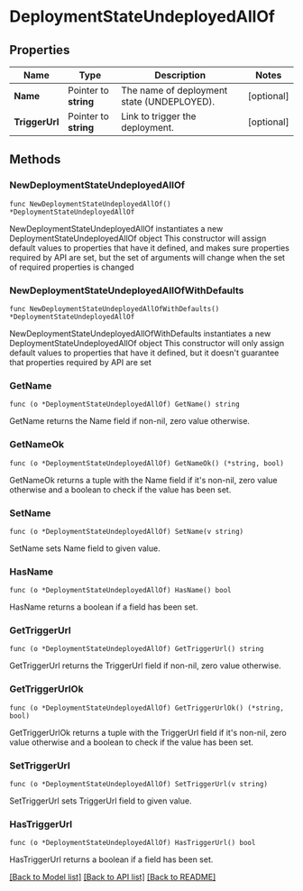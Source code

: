 # DeploymentStateUndeployedAllOf

## Properties

Name | Type | Description | Notes
------------ | ------------- | ------------- | -------------
**Name** | Pointer to **string** | The name of deployment state (UNDEPLOYED). | [optional] 
**TriggerUrl** | Pointer to **string** | Link to trigger the deployment. | [optional] 

## Methods

### NewDeploymentStateUndeployedAllOf

`func NewDeploymentStateUndeployedAllOf() *DeploymentStateUndeployedAllOf`

NewDeploymentStateUndeployedAllOf instantiates a new DeploymentStateUndeployedAllOf object
This constructor will assign default values to properties that have it defined,
and makes sure properties required by API are set, but the set of arguments
will change when the set of required properties is changed

### NewDeploymentStateUndeployedAllOfWithDefaults

`func NewDeploymentStateUndeployedAllOfWithDefaults() *DeploymentStateUndeployedAllOf`

NewDeploymentStateUndeployedAllOfWithDefaults instantiates a new DeploymentStateUndeployedAllOf object
This constructor will only assign default values to properties that have it defined,
but it doesn't guarantee that properties required by API are set

### GetName

`func (o *DeploymentStateUndeployedAllOf) GetName() string`

GetName returns the Name field if non-nil, zero value otherwise.

### GetNameOk

`func (o *DeploymentStateUndeployedAllOf) GetNameOk() (*string, bool)`

GetNameOk returns a tuple with the Name field if it's non-nil, zero value otherwise
and a boolean to check if the value has been set.

### SetName

`func (o *DeploymentStateUndeployedAllOf) SetName(v string)`

SetName sets Name field to given value.

### HasName

`func (o *DeploymentStateUndeployedAllOf) HasName() bool`

HasName returns a boolean if a field has been set.

### GetTriggerUrl

`func (o *DeploymentStateUndeployedAllOf) GetTriggerUrl() string`

GetTriggerUrl returns the TriggerUrl field if non-nil, zero value otherwise.

### GetTriggerUrlOk

`func (o *DeploymentStateUndeployedAllOf) GetTriggerUrlOk() (*string, bool)`

GetTriggerUrlOk returns a tuple with the TriggerUrl field if it's non-nil, zero value otherwise
and a boolean to check if the value has been set.

### SetTriggerUrl

`func (o *DeploymentStateUndeployedAllOf) SetTriggerUrl(v string)`

SetTriggerUrl sets TriggerUrl field to given value.

### HasTriggerUrl

`func (o *DeploymentStateUndeployedAllOf) HasTriggerUrl() bool`

HasTriggerUrl returns a boolean if a field has been set.


[[Back to Model list]](../README.md#documentation-for-models) [[Back to API list]](../README.md#documentation-for-api-endpoints) [[Back to README]](../README.md)


